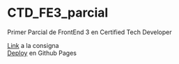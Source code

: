 # CTD_FE3_parcial
Primer Parcial de FrontEnd 3 en Certified Tech Developer 

[Link](https://github.com/Ivanszs/ctd-frontend3-primer-evaluacion) a la consigna\
[Deploy]() en Github Pages
